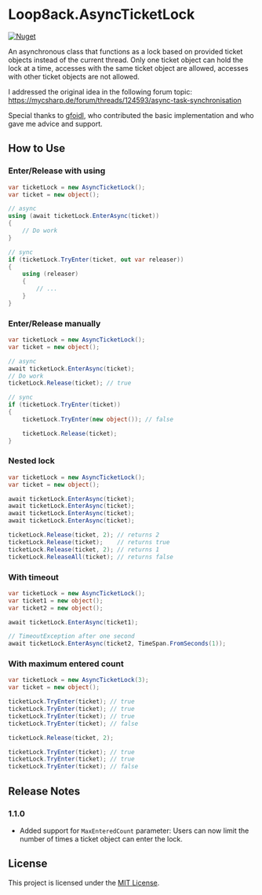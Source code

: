 # Loop8ack.AsyncTicketLock

[![Nuget](https://img.shields.io/nuget/v/Loop8ack.AsyncTicketLock)](https://www.nuget.org/packages/Loop8ack.AsyncTicketLock)

An asynchronous class that functions as a lock based on provided ticket objects instead of the current thread.
Only one ticket object can hold the lock at a time, accesses with the same ticket object are allowed, accesses with other ticket objects are not allowed.

I addressed the original idea in the following forum topic:\
https://mycsharp.de/forum/threads/124593/async-task-synchronisation

Special thanks to [gfoidl](https://github.com/gfoidl), who contributed the basic implementation and who gave me advice and support.

## How to Use

### Enter/Release with using

``` csharp
var ticketLock = new AsyncTicketLock();
var ticket = new object();

// async
using (await ticketLock.EnterAsync(ticket))
{
    // Do work
}

// sync
if (ticketLock.TryEnter(ticket, out var releaser))
{
    using (releaser)
    {
        // ...
    }
}
```

### Enter/Release manually

``` csharp
var ticketLock = new AsyncTicketLock();
var ticket = new object();

// async
await ticketLock.EnterAsync(ticket);
// Do work
ticketLock.Release(ticket); // true

// sync
if (ticketLock.TryEnter(ticket))
{
    ticketLock.TryEnter(new object()); // false

    ticketLock.Release(ticket);
}
```

### Nested lock

``` csharp
var ticketLock = new AsyncTicketLock();
var ticket = new object();

await ticketLock.EnterAsync(ticket);
await ticketLock.EnterAsync(ticket);
await ticketLock.EnterAsync(ticket);
await ticketLock.EnterAsync(ticket);

ticketLock.Release(ticket, 2); // returns 2
ticketLock.Release(ticket);    // returns true
ticketLock.Release(ticket, 2); // returns 1
ticketLock.ReleaseAll(ticket); // returns false
```

### With timeout

``` csharp
var ticketLock = new AsyncTicketLock();
var ticket1 = new object();
var ticket2 = new object();

await ticketLock.EnterAsync(ticket1);

// TimeoutException after one second
await ticketLock.EnterAsync(ticket2, TimeSpan.FromSeconds(1));
```

### With maximum entered count

```csharp
var ticketLock = new AsyncTicketLock(3);
var ticket = new object();

ticketLock.TryEnter(ticket); // true
ticketLock.TryEnter(ticket); // true
ticketLock.TryEnter(ticket); // true
ticketLock.TryEnter(ticket); // false

ticketLock.Release(ticket, 2);

ticketLock.TryEnter(ticket); // true
ticketLock.TryEnter(ticket); // true
ticketLock.TryEnter(ticket); // false
```

## Release Notes

### 1.1.0

- Added support for `MaxEnteredCount` parameter: Users can now limit the number of times a ticket object can enter the lock.

## License

This project is licensed under the [MIT License](LICENSE).
